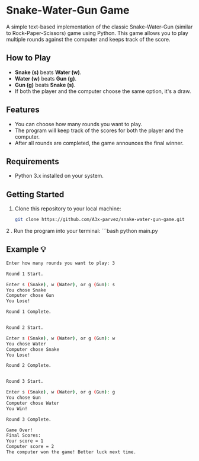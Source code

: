 # Snake-Water-Gun Game

A simple text-based implementation of the classic Snake-Water-Gun (similar to Rock-Paper-Scissors) game using Python. This game allows you to play multiple rounds against the computer and keeps track of the score.

## How to Play

- **Snake (s)** beats **Water (w)**.
- **Water (w)** beats **Gun (g)**.
- **Gun (g)** beats **Snake (s)**.
- If both the player and the computer choose the same option, it's a draw.

## Features

- You can choose how many rounds you want to play.
- The program will keep track of the scores for both the player and the computer.
- After all rounds are completed, the game announces the final winner.

## Requirements

- Python 3.x installed on your system.

## Getting Started

1. Clone this repository to your local machine:
   ```bash
   git clone https://github.com/A3x-parvez/snake-water-gun-game.git

2 . Run the program into your terminal:
    ```bash python main.py



## Example 💡 ##

```bash
Enter how many rounds you want to play: 3

Round 1 Start.

Enter s (Snake), w (Water), or g (Gun): s
You chose Snake
Computer chose Gun
You Lose!

Round 1 Complete.


Round 2 Start.

Enter s (Snake), w (Water), or g (Gun): w
You chose Water
Computer chose Snake
You Lose!

Round 2 Complete.


Round 3 Start.

Enter s (Snake), w (Water), or g (Gun): g
You chose Gun
Computer chose Water
You Win!

Round 3 Complete.

Game Over!
Final Scores:
Your score = 1
Computer score = 2
The computer won the game! Better luck next time.
